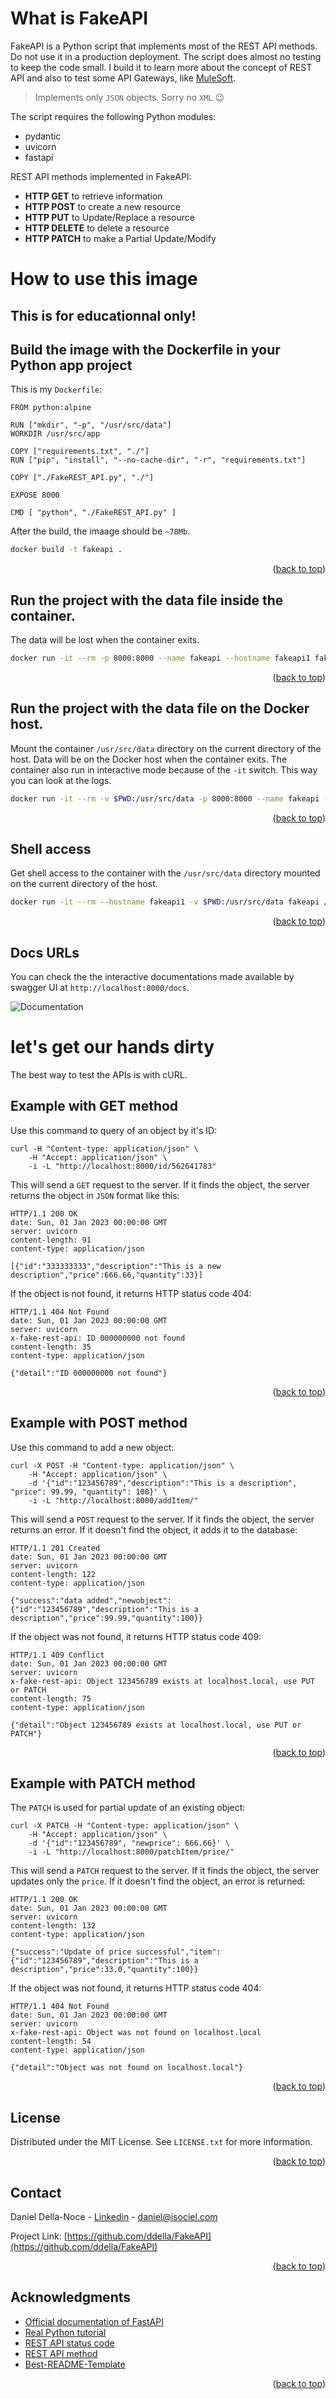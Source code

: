 <!-- Improved compatibility of back to top link: See: https://github.com/othneildrew/Best-README-Template/pull/73 -->
<a name="readme-top"></a>

# What is FakeAPI

FakeAPI is a Python script that implements most of the REST API methods. Do not use it in a production deployment. The script does almost no testing to keep the code small. I build it to learn more about the concept of REST API and also to test some API Gateways, like [MuleSoft](https://www.mulesoft.com/).

>Implements only `JSON` objects. Sorry no `XML` 😉

The script requires the following Python modules:
* pydantic
* uvicorn
* fastapi

REST API methods implemented in FakeAPI:
* **HTTP GET** to retrieve information
* **HTTP POST** to create a new resource
* **HTTP PUT** to Update/Replace a resource
* **HTTP DELETE** to delete a resource
* **HTTP PATCH** to make a Partial Update/Modify

# How to use this image
## This is for educationnal **only**!

## Build the image with the Dockerfile in your Python app project
This is my `Dockerfile`:

    FROM python:alpine

    RUN ["mkdir", "-p", "/usr/src/data"]
    WORKDIR /usr/src/app

    COPY ["requirements.txt", "./"]
    RUN ["pip", "install", "--no-cache-dir", "-r", "requirements.txt"]

    COPY ["./FakeREST_API.py", "./"]

    EXPOSE 8000

    CMD [ "python", "./FakeREST_API.py" ]

After the build, the imaage should be `~78Mb`.

```sh
docker build -t fakeapi .
```
<p align="right">(<a href="#readme-top">back to top</a>)</p>

## Run the project with the data file inside the container.
The data will be lost when the container exits.
```sh
docker run -it --rm -p 8000:8000 --name fakeapi --hostname fakeapi1 fakeapi
```
<p align="right">(<a href="#readme-top">back to top</a>)</p>

## Run the project with the data file on the Docker host.
Mount the container `/usr/src/data` directory on the current directory of the host. Data will be on the Docker host when the container exits. The container also run in interactive mode because of the `-it` switch. This way you can look at the logs.
```sh
docker run -it --rm -v $PWD:/usr/src/data -p 8000:8000 --name fakeapi --hostname fakeapi1 fakeapi
```
<p align="right">(<a href="#readme-top">back to top</a>)</p>

## Shell access
Get shell access to the container with the `/usr/src/data` directory mounted on the current directory of the host.
```sh
docker run -it --rm --hostname fakeapi1 -v $PWD:/usr/src/data fakeapi /bin/sh
```
<p align="right">(<a href="#readme-top">back to top</a>)</p>

<!-- Docs -->
## Docs URLs
You can check the the interactive documentations made available by swagger UI at `http://localhost:8000/docs`.

![Documentation](images/docs.jpg)


<!-- tests -->
# let's get our hands dirty
The best way to test the APIs is with cURL.
<!-- GET Example -->
## Example with GET method
Use this command to query of an object by it's ID:
```shell
curl -H "Content-type: application/json" \
    -H "Accept: application/json" \
    -i -L "http://localhost:8000/id/562641783"
```
This will send a `GET` request to the server. If it finds the object, the server returns the object in `JSON` format like this:

    HTTP/1.1 200 OK
    date: Sun, 01 Jan 2023 00:00:00 GMT
    server: uvicorn
    content-length: 91
    content-type: application/json

    [{"id":"333333333","description":"This is a new description","price":666.66,"quantity":33}]

If the object is not found, it returns HTTP status code 404:

    HTTP/1.1 404 Not Found
    date: Sun, 01 Jan 2023 00:00:00 GMT
    server: uvicorn
    x-fake-rest-api: ID 000000000 not found
    content-length: 35
    content-type: application/json

    {"detail":"ID 000000000 not found"}
<p align="right">(<a href="#readme-top">back to top</a>)</p>

<!-- POST Example -->
## Example with POST method
Use this command to add a new object:
```shell
curl -X POST -H "Content-type: application/json" \
    -H "Accept: application/json" \
    -d '{"id":"123456789","description":"This is a description", "price": 99.99, "quantity": 100}' \
    -i -L "http://localhost:8000/addItem/"
```

This will send a `POST` request to the server. If it finds the object, the server returns an error. If it doesn't find the object, it adds it to the database:

    HTTP/1.1 201 Created
    date: Sun, 01 Jan 2023 00:00:00 GMT
    server: uvicorn
    content-length: 122
    content-type: application/json

    {"success":"data added","newobject":{"id":"123456789","description":"This is a description","price":99.99,"quantity":100}}

If the object was not found, it returns HTTP status code 409:

    HTTP/1.1 409 Conflict
    date: Sun, 01 Jan 2023 00:00:00 GMT
    server: uvicorn
    x-fake-rest-api: Object 123456789 exists at localhost.local, use PUT or PATCH
    content-length: 75
    content-type: application/json

    {"detail":"Object 123456789 exists at localhost.local, use PUT or PATCH"}

<p align="right">(<a href="#readme-top">back to top</a>)</p>

<!-- PATCH Example -->
## Example with PATCH method
The `PATCH` is used for partial update of an existing object:

```shell
curl -X PATCH -H "Content-type: application/json" \
    -H "Accept: application/json" \
    -d '{"id":"123456789", "newprice": 666.66}' \
    -i -L "http://localhost:8000/patchItem/price/"
```

This will send a `PATCH` request to the server. If it finds the object, the server updates only the `price`. If it doesn't find the object, an error is returned:

    HTTP/1.1 200 OK
    date: Sun, 01 Jan 2023 00:00:00 GMT
    server: uvicorn
    content-length: 132
    content-type: application/json

    {"success":"Update of price successful","item":{"id":"123456789","description":"This is a description","price":33.0,"quantity":100}}

If the object was not found, it returns HTTP status code 404:

    HTTP/1.1 404 Not Found
    date: Sun, 01 Jan 2023 00:00:00 GMT
    server: uvicorn
    x-fake-rest-api: Object was not found on localhost.local
    content-length: 54
    content-type: application/json

    {"detail":"Object was not found on localhost.local"}

<p align="right">(<a href="#readme-top">back to top</a>)</p>

<!-- LICENSE -->
## License
Distributed under the MIT License. See `LICENSE.txt` for more information.
<p align="right">(<a href="#readme-top">back to top</a>)</p>

<!-- CONTACT -->
## Contact
Daniel Della-Noce - [Linkedin](https://www.linkedin.com/in/daniel-della-noce-2176b622/) - daniel@isociel.com

Project Link: [https://github.com/ddella/FakeAPI](https://github.com/ddella/FakeAPI)
<p align="right">(<a href="#readme-top">back to top</a>)</p>

<!-- ACKNOWLEDGMENTS -->
## Acknowledgments
* [Official documentation of FastAPI](https://fastapi.tiangolo.com/)
* [Real Python tutorial](https://realpython.com/fastapi-python-web-apis/#learn-more-about-fastapi)
* [REST API status code](https://restfulapi.net/http-status-codes/)
* [REST API method](https://restfulapi.net/http-methods/)
* [Best-README-Template](https://github.com/othneildrew/Best-README-Template/pull/73)

<p align="right">(<a href="#readme-top">back to top</a>)</p>

